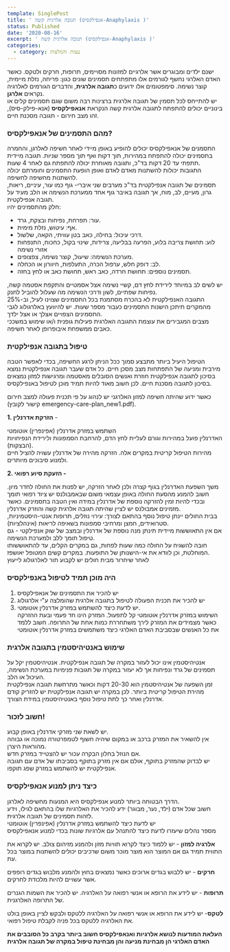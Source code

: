 ```yaml
---
template: SinglePost
title: ' תגובה אלרגית קשה (אנפילקסיס-Anaphylaxis )'
status: Published
date: '2020-08-16'
excerpt: ' תגובה אלרגית קשה (אנפילקסיס-Anaphylaxis )'
categories:
  - category: עצות והמלצות
---
```

ישנם ילדים ומבוגרים אשר אלרגיים למזונות מסויימים, תרופות, חרקים ולטקס. כאשר האדם האלרגי נחשף לגורמים  אלו  מתפתחים תסמינים  שונים כגון: פריחה, נזלת מיימית, קוצר נשימה. סימפטומים אלו  ידועים כ**תגובה אלרגית**,  והדברים הגורמים לאלרגיה נקראים **אלרגן**.\
יש להתייחס לכל תסמין של תגובה אלרגית ברצינות רבה משום שגם תסמינים קלים או בינוניים יכולים להתפתח לתגובה אלרגית קשה הנקראת **אנאפילקסיס** (אנא-פילק-סיס), זהו מצב חירום - תגובה מסכנת חיים.

### מהם התסמינים של אנאפילקסיס?

התסמנים של אנאפילקסיס יכולים להופיע באופן מיידי לאחר חשיפה לאלרגן, והחמרה בתסמינים יכולה להתפתח במהירות, תוך דקות ואף תוך מספר שניות. תגובה מיידית תתפתי עד 20 דקות בד"כ, ותגובה מאוחרת יכולה להתפתח גם לאחר 4 שעות. \
התגובות יכולות להשתנות מאדם לאדם ואופן הופעת התסמינים וחומרתם יכולה להשתנות מחשיפה לחשיפה.\
תסמינים של תגובה אנפילקטית בד"כ מערבים שני איברי- גוף כמו עור, עיניים, ריאות, גרון, מעיים, לב, מוח, אך תגובה באיבר גוף אחד ממערכת הנשימה או הלב מעיד על תגובה אנפילקטית.\
חלק מהתסמינים יהיו:

* עור: תפרחת, נפיחות ובצקת, גרד.
* אף: עיטוש, נזלת מימית.
* דרכי עיכול: בחילה, כאב בטן עוויתי, הקאה, שלשול.
* לוע: תחושת צריבה בלוע, הפרעה בבליעה, צרידות, שינוי בקול, כחכוח, התנפחות אזורי נשימה
* מערכת הנשימה: שיעול, קוצר נשימה, צפצופים.
* לב: דופק חלש, ערפול הכרה, התעלפות, חיוורון או הכחלה.
* תסמינים נוספים: תחושת חרדה, כאב ראש, תחושת כאב או לחץ בחזה.

יש לשים לב במיוחד לירידת לחץ דם, קשיי נשימה אצל אסמטיים והתקפת אסטמה קשה, נפיחות שפתיים, לשון ודרכי הנשימה מה שעלול להוביל לחנק.\
התגובה האנפילקטית לא בהכרח מסתמנת בכל התסמינים שצוינו לעיל, וב-25% מהמקרים תיתכן הישנות התסמינים כעבור מספר שעות. יש להיוועץ באלרגולוג לגבי התסמינים הצפויים אצלך או אצל ילדך.\
מצבים המגבירים את עוצמת התגובה האלרגית פעילות גופנית ו/או שימוש במשככי כאבים ממשפחת איבופרופן לאחר חשיפה.

### טיפול בתגובה אנפילקטית

הטיפול היעיל ביותר מתבצע סמוך ככל הניתן לרגע החשיפה, בכדי לאפשר הטבה מירבית ומניעה של התפתחות מצב מסכן חיים. כל אדם שעבר תגובה אנפילקטית נמצא בסיכון לתגובה אנפילקטית חוזרת ואנשים הסובלים מאסטמה ומרגישות למזון נמצאים בסיכון לתגובה מסכנת חיים. לכן חשוב מאוד להיות תמיד מוכן לטיפול באנפילקסיס.

כאשר ידוע שהיתה חשיפה למזון האלרגני יש לנהוג על פי תכנית פעולה למצב חירום (קישור לקובץ emergency-care-plan_new1.pdf).

**1. הזרקת אדרנלין** -

השתמש במזרק אדרנלין (אפינפרין) אוטומטי\
האדרנלין פועל במהירות וגורם לעליית לחץ הדם, להרחבת הסמפונות ולירידת הנפיחויות (הבצקות). \
מהירות הטיפול קריטית במקרים אלה. הזרקה מהירה של אדרנלין עשויה להציל חיים ולמנוע סיבוכים מיותרים. 

**2. הזעקת סיוע רפואי -**

משך השפעת האדרנלין בגוף קצרה ולכן לאחר הזרקה, יש לפנות את החולה לחדר מיון. חשוב להמנע מהסעת החולה באופן עצמאי משום שבאמבולנס יש ציוד רפואי תומך ובכדי להיות זמין להזרקה נוספת של אדרנלין במידה ואין הטבה בתסמינים. כאשר מזמינים אמבולנס יש לציין שהיתה תגובה אלרגית קשה והוזרק אדרנלין.\
בבית החולים יינתן טיפול נוסף בהתאם לצורך: עירוי נוזלים, תרופות אנטי-היסטמיניות, סטרואידים, חמצן ומרחיבי סמפונות בשאיפה לריאות (אינהלציות).\
אם אין התאוששות מיידית תינתן מנה נוספת של אדרנלין ובמצב של שוק אנפילקטי - גם טיפול תומך ללב ולמערכת הנשימה. \
חובה להשגיח על החולה כמה שעות לפחות, גם במקרים הקלים, עד להתאוששותו המוחלטת, וכן לוודא את אי-הישנותן של התופעות. במקרים קשים המטופל יאושפז.\
לאחר שיחרור מבית חולים יש לקבוע תור לאלרגולוג לייעוץ

### היה מוכן תמיד לטיפול באנפילקסיס

1. יש להכיר את התסמינים של אנאפילקסיס
2. יש להכיר את תכנית הפעולה לטיפול בתגובה אלרגית שהומלצה ע"י אלרגולוג
3. יש לדעת כיצד להשתמש במזרק אדרנלין אוטומטי.\
   השימוש במזרק אדרנלין אוטומטי קל לתפעול. המזרק הינו חד פעמי ובעת ההזרקה כאשר מצמידים את המזרק לירך משתחררת כמות אחת של התרופה. חשוב ללמד את כל האנשים שבסביבת האדם האלרגי כיצד משתמשים במזרק אדרנלין אוטומטי

### שימוש באנטיהיסטמין בתגובה אלרגית

אנטיהיסטמין אינו יכול לעזור במקרה של תגובה אנפילקטית. אנטיהיסטמין יקל על תסמינים של גרד ונפיחות אך לא יעזור במקרה של תגובות פנימיות במערכת הנשימה, העיכול או הלב.\
זמן השפעה של אנטיהיסטמין הוא 20-30 דקות וכאשר מתרחשת תגובה אנפילקטית מהירת הטיפול קריטית ביותר. לכן במקרה יש תגובה אנפילקטית יש להזריק קודם אדרנלין ואחר כך לתת טיפול נוסף באנטיהיסטמין במידת הצורך.

### חשוב לזכור!

יש לשאת שני מזרקי אדרנלין באופן קבוע.\
אין להשאיר את המזרק ברכב או במקום שיהיה חשוף לטמפרטורה נמוכה או גבוהה מהוראות היצרן.\
אם הנוזל בחלון הבקרה עכור יש להצטייד במזרק חדש.\
יש לבדוק שהמזרק בתוקף, אולם אם אין מזרק בתוקף בסביבתו של אדם עם תגובה אנפילקטית יש להשתמש במזרק שפג תוקפו.

### כיצד ניתן למנוע אנאפילקסיס

הדרך הבטוחה ביותר למנוע אנפילקסיס היא המנעות מחשיפה לאלרגן. \
חשוב שכל אדם (ילד, נער, מבוגר) ידע להכיר את האלרגיות שלו בהתאם לגילו, וידע לזהות תסמינים של תגובה אלרגית.\
יש לדעת כיצד להשתמש במזרק אדרנלין (אפינפרין) אוטומטי\
מספר נהלים שיעזרו לדעת כיצד להתנהל עם אלרגיות שונות בכדי למנוע אנאפילקסיס

**אלרגיה למזון** - יש ללמוד כיצד לקרוא תוויות מזון ולהמנע מזיהום צולב. יש לקרוא את התווית תמיד גם אם המוצר הוא מוצר מוכר משום שרכיבים יכולים להשתנות במוצר בכל עת.

**חרקים** - יש ללבוש בגדים ארוכים כאשר נמצאים בחוץ ולהמנע מלבוש בגדים רופפים אשר עשויים להיות מלכודת לחרקים.

**תרופות** - יש לידע את הרופא או אנשי רפואה על האלרגיה. יש להכיר את השמות הגנרים של התרופה האלרגנית.

**לטקס**- יש לידע את הרופא או אנשי רפואה על האלרגיה ללטקס ולבקש לציין באופן בולט את האלרגיה ללטקס בכל פניה לקבלת טיפול רפואי.

**העלאת המודעות לנושא אלרגיות ואנאפילקסיס חשוב ביותר בקרב כל הסובבים את האדם האלרגי הן מבחינת מניעה והן מבחינת טיפול במקרה של תגובה אלרגית**
